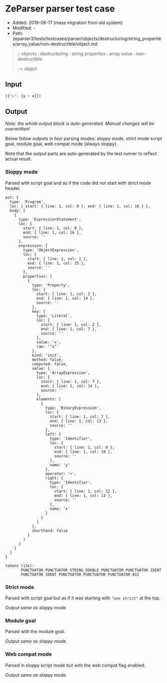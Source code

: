 # ZeParser parser test case

- Added: 2019-06-17 (mass migration from old system)
- Modified: -
- Path: zeparser3/tests/testcases/parser/objects/destructuring/string_properties/array_value/non-destructible/object.md

> :: objects : destructuring : string properties : array value : non-destructible
>
> ::> object

## Input

`````js
({"x": [y + x]})
`````

## Output

_Note: the whole output block is auto-generated. Manual changes will be overwritten!_

Below follow outputs in four parsing modes: sloppy mode, strict mode script goal, module goal, web compat mode (always sloppy).

Note that the output parts are auto-generated by the test runner to reflect actual result.

### Sloppy mode

Parsed with script goal and as if the code did not start with strict mode header.

`````
ast: {
  type: 'Program',
  loc: { start: { line: 1, col: 0 }, end: { line: 1, col: 16 } },
  body: [
    {
      type: 'ExpressionStatement',
      loc: {
        start: { line: 1, col: 0 },
        end: { line: 1, col: 16 },
        source: ''
      },
      expression: {
        type: 'ObjectExpression',
        loc: {
          start: { line: 1, col: 1 },
          end: { line: 1, col: 15 },
          source: ''
        },
        properties: [
          {
            type: 'Property',
            loc: {
              start: { line: 1, col: 2 },
              end: { line: 1, col: 14 },
              source: ''
            },
            key: {
              type: 'Literal',
              loc: {
                start: { line: 1, col: 2 },
                end: { line: 1, col: 7 },
                source: ''
              },
              value: 'x',
              raw: '"x"'
            },
            kind: 'init',
            method: false,
            computed: false,
            value: {
              type: 'ArrayExpression',
              loc: {
                start: { line: 1, col: 7 },
                end: { line: 1, col: 14 },
                source: ''
              },
              elements: [
                {
                  type: 'BinaryExpression',
                  loc: {
                    start: { line: 1, col: 7 },
                    end: { line: 1, col: 13 },
                    source: ''
                  },
                  left: {
                    type: 'Identifier',
                    loc: {
                      start: { line: 1, col: 8 },
                      end: { line: 1, col: 10 },
                      source: ''
                    },
                    name: 'y'
                  },
                  operator: '+',
                  right: {
                    type: 'Identifier',
                    loc: {
                      start: { line: 1, col: 12 },
                      end: { line: 1, col: 13 },
                      source: ''
                    },
                    name: 'x'
                  }
                }
              ]
            },
            shorthand: false
          }
        ]
      }
    }
  ]
}

tokens (13x):
       PUNCTUATOR PUNCTUATOR STRING_DOUBLE PUNCTUATOR PUNCTUATOR IDENT
       PUNCTUATOR IDENT PUNCTUATOR PUNCTUATOR PUNCTUATOR ASI
`````

### Strict mode

Parsed with script goal but as if it was starting with `"use strict"` at the top.

_Output same as sloppy mode._

### Module goal

Parsed with the module goal.

_Output same as sloppy mode._

### Web compat mode

Parsed in sloppy script mode but with the web compat flag enabled.

_Output same as sloppy mode._
